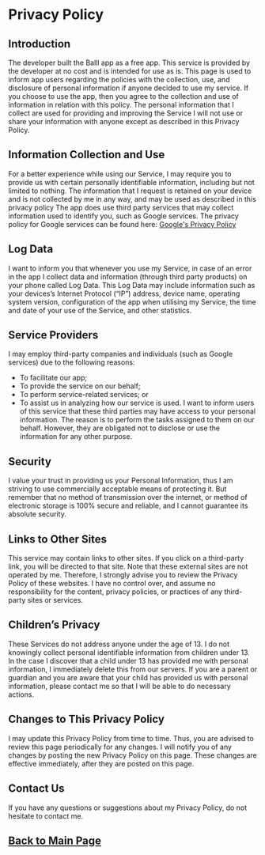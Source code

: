 # Privacy Policy

## Introduction
The developer built the Balll app as a free app. This service is provided by the developer at no cost and is intended for use as is.
This page is used to inform app users regarding the policies with the collection, use, and
disclosure of personal information if anyone decided to use my service.
If you choose to use the app, then you agree to the collection and use of information in relation with this policy.
The personal information that I collect are used for providing and improving the Service
I will not use or share your information with anyone except as described in this Privacy Policy.

## Information Collection and Use
For a better experience while using our Service, I may require you to provide us with certain
personally identifiable information, including but not limited to nothing.
The information that I request is retained on your device and is not
collected by me in any way, and may be used as described in this privacy policy
The app does use third party services that may collect information used to identify you, such as Google services.
 The privacy policy for Google services can be found here:
[Google's Privacy Policy]("https://policies.google.com/privacy")

## Log Data
I want to inform you that whenever you use my Service, in case of an error in the app I collect
data and information (through third party products) on your phone called Log Data. This Log Data
may include information such as your devices’s Internet Protocol (“IP”) address, device name,
operating system version, configuration of the app when utilising my Service, the time and date
of your use of the Service, and other statistics.

## Service Providers
I may employ third-party companies and individuals (such as Google services) due to the following reasons:
- To facilitate our app;
- To provide the service on our behalf;
- To perform service-related services; or
- To assist us in analyzing how our service is used.
I want to inform users of this service that these third parties may have access to your personal
information. The reason is to perform the tasks assigned to them on our behalf. However, they
are obligated not to disclose or use the information for any other purpose.

## Security
I value your trust in providing us your Personal Information, thus I am striving to use
commercially acceptable means of protecting it. But remember that no method of transmission over
the internet, or method of electronic storage is 100% secure and reliable, and I cannot
guarantee its absolute security.

## Links to Other Sites
This service may contain links to other sites. If you click on a third-party link, you will be
directed to that site. Note that these external sites are not operated by me. Therefore, I
strongly advise you to review the Privacy Policy of these websites. I have no control over, and
assume no responsibility for the content, privacy policies, or practices of any third-party
sites or services.

## Children’s Privacy
These Services do not address anyone under the age of 13. I do not knowingly collect personal
identifiable information from children under 13. In the case I discover that a child under 13
has provided me with personal information, I immediately delete this from our servers. If you
are a parent or guardian and you are aware that your child has provided us with personal
information, please contact me so that I will be able to do necessary actions.

## Changes to This Privacy Policy
I may update this Privacy Policy from time to time. Thus, you are advised to review this page
periodically for any changes. I will notify you of any changes by posting the new Privacy Policy
on this page. These changes are effective immediately, after they are posted on this page.

## Contact Us
If you have any questions or suggestions about my Privacy Policy, do not hesitate to contact
me.

## [Back to Main Page](https://balllapp.github.io/site)
